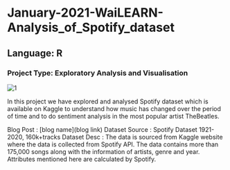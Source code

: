 # January-2021-WaiLEARN-Analysis_of_Spotify_dataset
## Language: R
### Project Type: Exploratory Analysis and Visualisation

![1](https://github.com/Karincheong/R-August-2020-WaiLEARN-Female-Employment-Analysis/assets/68969621/a66be5f5-9269-46b7-91ee-359a3df2502c)


In this project we have explored and analysed Spotify dataset which is available on Kaggle to understand how music has changed over the period of time and to do sentiment analysis in the most popular artist TheBeatles. 

Blog Post : [blog name](blog link)
Dataset Source : Spotify Dataset 1921-2020, 160k+tracks
Dataset Desc : The data is sourced from Kaggle website where the data is collected from Spotify API. The data contains more than 175,000 songs along with the information of artists, genre and year. Attributes mentioned here are calculated by Spotify.

